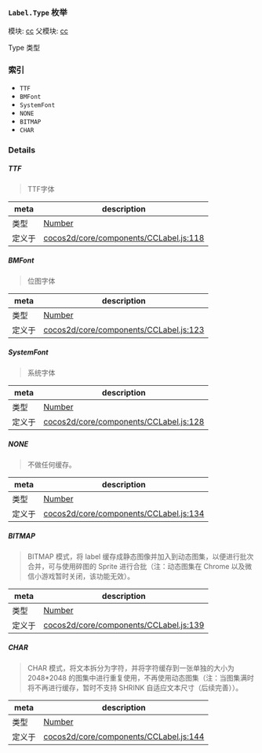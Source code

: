 ### `Label.Type` 枚举



模块: [cc](../modules/cc.md)
父模块: [cc](../modules/cc.md)


Type 类型


### 索引
  - `TTF`
  - `BMFont`
  - `SystemFont`
  - `NONE`
  - `BITMAP`
  - `CHAR`

### Details


##### TTF

> TTF字体

| meta | description |
|------|-------------|
| 类型 | <a href="https://developer.mozilla.org/en/JavaScript/Reference/Global_Objects/Number" class="crosslink external" target="_blank">Number</a> |
| 定义于 | [cocos2d/core/components/CCLabel.js:118](https://github.com/cocos-creator/engine/blob/18c4ff6051c255c06377a9b26bc00d4567180ae4/cocos2d/core/components/CCLabel.js#L118) |



##### BMFont

> 位图字体

| meta | description |
|------|-------------|
| 类型 | <a href="https://developer.mozilla.org/en/JavaScript/Reference/Global_Objects/Number" class="crosslink external" target="_blank">Number</a> |
| 定义于 | [cocos2d/core/components/CCLabel.js:123](https://github.com/cocos-creator/engine/blob/18c4ff6051c255c06377a9b26bc00d4567180ae4/cocos2d/core/components/CCLabel.js#L123) |



##### SystemFont

> 系统字体

| meta | description |
|------|-------------|
| 类型 | <a href="https://developer.mozilla.org/en/JavaScript/Reference/Global_Objects/Number" class="crosslink external" target="_blank">Number</a> |
| 定义于 | [cocos2d/core/components/CCLabel.js:128](https://github.com/cocos-creator/engine/blob/18c4ff6051c255c06377a9b26bc00d4567180ae4/cocos2d/core/components/CCLabel.js#L128) |



##### NONE

> 不做任何缓存。

| meta | description |
|------|-------------|
| 类型 | <a href="https://developer.mozilla.org/en/JavaScript/Reference/Global_Objects/Number" class="crosslink external" target="_blank">Number</a> |
| 定义于 | [cocos2d/core/components/CCLabel.js:134](https://github.com/cocos-creator/engine/blob/18c4ff6051c255c06377a9b26bc00d4567180ae4/cocos2d/core/components/CCLabel.js#L134) |



##### BITMAP

> BITMAP 模式，将 label 缓存成静态图像并加入到动态图集，以便进行批次合并，可与使用碎图的 Sprite 进行合批（注：动态图集在 Chrome 以及微信小游戏暂时关闭，该功能无效）。

| meta | description |
|------|-------------|
| 类型 | <a href="https://developer.mozilla.org/en/JavaScript/Reference/Global_Objects/Number" class="crosslink external" target="_blank">Number</a> |
| 定义于 | [cocos2d/core/components/CCLabel.js:139](https://github.com/cocos-creator/engine/blob/18c4ff6051c255c06377a9b26bc00d4567180ae4/cocos2d/core/components/CCLabel.js#L139) |



##### CHAR

> CHAR 模式，将文本拆分为字符，并将字符缓存到一张单独的大小为 2048*2048 的图集中进行重复使用，不再使用动态图集（注：当图集满时将不再进行缓存，暂时不支持 SHRINK 自适应文本尺寸（后续完善））。

| meta | description |
|------|-------------|
| 类型 | <a href="https://developer.mozilla.org/en/JavaScript/Reference/Global_Objects/Number" class="crosslink external" target="_blank">Number</a> |
| 定义于 | [cocos2d/core/components/CCLabel.js:144](https://github.com/cocos-creator/engine/blob/18c4ff6051c255c06377a9b26bc00d4567180ae4/cocos2d/core/components/CCLabel.js#L144) |


